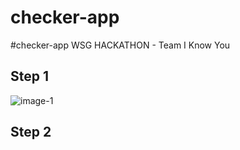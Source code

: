 # checker-app
#checker-app
WSG HACKATHON - Team I Know You

## Step 1
![image-1](https://user-images.githubusercontent.com/22993048/45311713-8226ce00-b55c-11e8-855b-775f386daeef.jpg)

## Step 2

